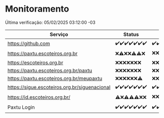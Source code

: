 # Monitoramento

Última verificação: 05/02/2025 03:12:00 -03

|Serviço|Status|Últimas 24h|
|---|---|---|
|https://github.com|<span title="2025-01-29: OK=23">✔️</span><span title="2025-01-30: OK=23">✔️</span><span title="2025-01-31: OK=23">✔️</span><span title="2025-02-01: OK=23">✔️</span><span title="2025-02-02: OK=23">✔️</span><span title="2025-02-03: OK=23">✔️</span><span title="2025-02-04: OK=5">✔️</span>|<span title="04/02/2025 03:12:00 -03 : 200">✔️</span><span title="04/02/2025 04:08:00 -03 : 200">✔️</span><span title="04/02/2025 05:11:00 -03 : 200">✔️</span><span title="04/02/2025 06:08:00 -03 : 200">✔️</span><span title="04/02/2025 07:09:00 -03 : 200">✔️</span><span title="04/02/2025 08:07:00 -03 : 200">✔️</span><span title="04/02/2025 09:15:00 -03 : 200">✔️</span><span title="04/02/2025 10:15:00 -03 : 200">✔️</span><span title="04/02/2025 11:08:00 -03 : 200">✔️</span><span title="04/02/2025 12:08:00 -03 : 200">✔️</span><span title="04/02/2025 13:10:00 -03 : 200">✔️</span><span title="04/02/2025 14:07:00 -03 : 200">✔️</span><span title="04/02/2025 15:11:00 -03 : 200">✔️</span><span title="04/02/2025 16:06:00 -03 : 200">✔️</span><span title="04/02/2025 17:08:00 -03 : 200">✔️</span><span title="04/02/2025 18:07:00 -03 : 200">✔️</span><span title="04/02/2025 19:07:00 -03 : 200">✔️</span><span title="04/02/2025 20:07:00 -03 : 200">✔️</span><span title="04/02/2025 21:40:00 -03 : 200">✔️</span><span title="04/02/2025 23:08:00 -03 : 200">✔️</span><span title="05/02/2025 00:12:00 -03 : 200">✔️</span><span title="05/02/2025 01:10:00 -03 : 200">✔️</span><span title="05/02/2025 02:08:00 -03 : 200">✔️</span><span title="05/02/2025 03:12:00 -03 : 200">✔️</span>|
|https://paxtu.escoteiros.org.br|<span title="2025-01-29: Falhas=23">❌</span><span title="2025-01-30: OK=1, Falhas=22">⚠️</span><span title="2025-01-31: Falhas=23">❌</span><span title="2025-02-01: Falhas=23">❌</span><span title="2025-02-02: OK=1, Falhas=22">⚠️</span><span title="2025-02-03: OK=4, Falhas=19">⚠️</span><span title="2025-02-04: Falhas=5">❌</span>|<span title="04/02/2025 03:12:00 -03 : 403">❌</span><span title="04/02/2025 04:08:00 -03 : 403">❌</span><span title="04/02/2025 05:11:00 -03 : 403">❌</span><span title="04/02/2025 06:08:00 -03 : 403">❌</span><span title="04/02/2025 07:09:00 -03 : 200">✔️</span><span title="04/02/2025 08:07:00 -03 : 403">❌</span><span title="04/02/2025 09:15:00 -03 : 403">❌</span><span title="04/02/2025 10:15:00 -03 : 403">❌</span><span title="04/02/2025 11:08:00 -03 : 200">✔️</span><span title="04/02/2025 12:08:00 -03 : 403">❌</span><span title="04/02/2025 13:10:00 -03 : 403">❌</span><span title="04/02/2025 14:07:00 -03 : 200">✔️</span><span title="04/02/2025 15:11:00 -03 : 403">❌</span><span title="04/02/2025 16:06:00 -03 : 403">❌</span><span title="04/02/2025 17:08:00 -03 : 403">❌</span><span title="04/02/2025 18:07:00 -03 : 403">❌</span><span title="04/02/2025 19:07:00 -03 : 403">❌</span><span title="04/02/2025 20:07:00 -03 : 403">❌</span><span title="04/02/2025 21:40:00 -03 : 403">❌</span><span title="04/02/2025 23:08:00 -03 : 403">❌</span><span title="05/02/2025 00:12:00 -03 : 403">❌</span><span title="05/02/2025 01:10:00 -03 : 403">❌</span><span title="05/02/2025 02:08:00 -03 : 403">❌</span><span title="05/02/2025 03:12:00 -03 : 403">❌</span>|
|https://escoteiros.org.br|<span title="2025-01-29: Falhas=23">❌</span><span title="2025-01-30: Falhas=23">❌</span><span title="2025-01-31: Falhas=23">❌</span><span title="2025-02-01: Falhas=23">❌</span><span title="2025-02-02: Falhas=23">❌</span><span title="2025-02-03: Falhas=23">❌</span><span title="2025-02-04: Falhas=5">❌</span>|<span title="04/02/2025 03:12:00 -03 : 403">❌</span><span title="04/02/2025 04:08:00 -03 : 403">❌</span><span title="04/02/2025 05:11:00 -03 : 403">❌</span><span title="04/02/2025 06:08:00 -03 : 403">❌</span><span title="04/02/2025 07:09:00 -03 : 403">❌</span><span title="04/02/2025 08:07:00 -03 : 403">❌</span><span title="04/02/2025 09:15:00 -03 : 403">❌</span><span title="04/02/2025 10:15:00 -03 : 403">❌</span><span title="04/02/2025 11:08:00 -03 : 403">❌</span><span title="04/02/2025 12:08:00 -03 : 403">❌</span><span title="04/02/2025 13:10:00 -03 : 403">❌</span><span title="04/02/2025 14:07:00 -03 : 403">❌</span><span title="04/02/2025 15:11:00 -03 : 403">❌</span><span title="04/02/2025 16:06:00 -03 : 403">❌</span><span title="04/02/2025 17:08:00 -03 : 403">❌</span><span title="04/02/2025 18:07:00 -03 : 403">❌</span><span title="04/02/2025 19:07:00 -03 : 403">❌</span><span title="04/02/2025 20:07:00 -03 : 403">❌</span><span title="04/02/2025 21:40:00 -03 : 403">❌</span><span title="04/02/2025 23:08:00 -03 : 403">❌</span><span title="05/02/2025 00:12:00 -03 : 403">❌</span><span title="05/02/2025 01:10:00 -03 : 403">❌</span><span title="05/02/2025 02:08:00 -03 : 403">❌</span><span title="05/02/2025 03:12:00 -03 : 403">❌</span>|
|https://paxtu.escoteiros.org.br/paxtu|<span title="2025-01-29: Falhas=23">❌</span><span title="2025-01-30: Falhas=23">❌</span><span title="2025-01-31: Falhas=23">❌</span><span title="2025-02-01: Falhas=23">❌</span><span title="2025-02-02: Falhas=23">❌</span><span title="2025-02-03: Falhas=23">❌</span><span title="2025-02-04: Falhas=5">❌</span>|<span title="04/02/2025 03:12:00 -03 : 403">❌</span><span title="04/02/2025 04:08:00 -03 : 403">❌</span><span title="04/02/2025 05:11:00 -03 : 403">❌</span><span title="04/02/2025 06:08:00 -03 : 403">❌</span><span title="04/02/2025 07:09:00 -03 : 403">❌</span><span title="04/02/2025 08:07:00 -03 : 403">❌</span><span title="04/02/2025 09:15:00 -03 : 403">❌</span><span title="04/02/2025 10:15:00 -03 : 403">❌</span><span title="04/02/2025 11:08:00 -03 : 403">❌</span><span title="04/02/2025 12:08:00 -03 : 403">❌</span><span title="04/02/2025 13:10:00 -03 : 403">❌</span><span title="04/02/2025 14:07:00 -03 : 403">❌</span><span title="04/02/2025 15:11:00 -03 : 403">❌</span><span title="04/02/2025 16:06:00 -03 : 403">❌</span><span title="04/02/2025 17:08:00 -03 : 403">❌</span><span title="04/02/2025 18:07:00 -03 : 403">❌</span><span title="04/02/2025 19:07:00 -03 : 403">❌</span><span title="04/02/2025 20:07:00 -03 : 403">❌</span><span title="04/02/2025 21:40:00 -03 : 403">❌</span><span title="04/02/2025 23:08:00 -03 : 403">❌</span><span title="05/02/2025 00:12:00 -03 : 403">❌</span><span title="05/02/2025 01:10:00 -03 : 403">❌</span><span title="05/02/2025 02:08:00 -03 : 403">❌</span><span title="05/02/2025 03:12:00 -03 : 403">❌</span>|
|https://paxtu.escoteiros.org.br/meupaxtu|<span title="2025-01-29: Falhas=23">❌</span><span title="2025-01-30: Falhas=23">❌</span><span title="2025-01-31: Falhas=23">❌</span><span title="2025-02-01: Falhas=23">❌</span><span title="2025-02-02: Falhas=23">❌</span><span title="2025-02-03: Falhas=23">❌</span><span title="2025-02-04: OK=1, Falhas=4">⚠️</span>|<span title="04/02/2025 03:12:00 -03 : 403">❌</span><span title="04/02/2025 04:08:00 -03 : 403">❌</span><span title="04/02/2025 05:11:00 -03 : 403">❌</span><span title="04/02/2025 06:08:00 -03 : 403">❌</span><span title="04/02/2025 07:09:00 -03 : 403">❌</span><span title="04/02/2025 08:07:00 -03 : 403">❌</span><span title="04/02/2025 09:15:00 -03 : 403">❌</span><span title="04/02/2025 10:15:00 -03 : 403">❌</span><span title="04/02/2025 11:08:00 -03 : 403">❌</span><span title="04/02/2025 12:08:00 -03 : 403">❌</span><span title="04/02/2025 13:10:00 -03 : 403">❌</span><span title="04/02/2025 14:07:00 -03 : 403">❌</span><span title="04/02/2025 15:11:00 -03 : 403">❌</span><span title="04/02/2025 16:06:00 -03 : 403">❌</span><span title="04/02/2025 17:08:00 -03 : 403">❌</span><span title="04/02/2025 18:07:00 -03 : 403">❌</span><span title="04/02/2025 19:07:00 -03 : 403">❌</span><span title="04/02/2025 20:07:00 -03 : 403">❌</span><span title="04/02/2025 21:40:00 -03 : 403">❌</span><span title="04/02/2025 23:08:00 -03 : 403">❌</span><span title="05/02/2025 00:12:00 -03 : 403">❌</span><span title="05/02/2025 01:10:00 -03 : 403">❌</span><span title="05/02/2025 02:08:00 -03 : 403">❌</span><span title="05/02/2025 03:12:00 -03 : 403">❌</span>|
|https://sigue.escoteiros.org.br/siguenacional|<span title="2025-01-29: OK=23">✔️</span><span title="2025-01-30: OK=23">✔️</span><span title="2025-01-31: OK=23">✔️</span><span title="2025-02-01: OK=23">✔️</span><span title="2025-02-02: OK=23">✔️</span><span title="2025-02-03: OK=23">✔️</span><span title="2025-02-04: OK=5">✔️</span>|<span title="04/02/2025 03:12:00 -03 : 200">✔️</span><span title="04/02/2025 04:08:00 -03 : 200">✔️</span><span title="04/02/2025 05:11:00 -03 : 200">✔️</span><span title="04/02/2025 06:08:00 -03 : 200">✔️</span><span title="04/02/2025 07:09:00 -03 : 200">✔️</span><span title="04/02/2025 08:07:00 -03 : 200">✔️</span><span title="04/02/2025 09:15:00 -03 : 200">✔️</span><span title="04/02/2025 10:15:00 -03 : 200">✔️</span><span title="04/02/2025 11:08:00 -03 : 200">✔️</span><span title="04/02/2025 12:08:00 -03 : 200">✔️</span><span title="04/02/2025 13:10:00 -03 : 200">✔️</span><span title="04/02/2025 14:07:00 -03 : 200">✔️</span><span title="04/02/2025 15:11:00 -03 : 200">✔️</span><span title="04/02/2025 16:06:00 -03 : 200">✔️</span><span title="04/02/2025 17:08:00 -03 : 0">❌</span><span title="04/02/2025 18:07:00 -03 : 200">✔️</span><span title="04/02/2025 19:07:00 -03 : 502">❌</span><span title="04/02/2025 20:07:00 -03 : 200">✔️</span><span title="04/02/2025 21:40:00 -03 : 200">✔️</span><span title="04/02/2025 23:08:00 -03 : 200">✔️</span><span title="05/02/2025 00:12:00 -03 : 200">✔️</span><span title="05/02/2025 01:10:00 -03 : 200">✔️</span><span title="05/02/2025 02:08:00 -03 : 200">✔️</span><span title="05/02/2025 03:12:00 -03 : 200">✔️</span>|
|https://id.escoteiros.org.br/|<span title="2025-01-29: OK=1, Falhas=22">⚠️</span><span title="2025-01-30: Falhas=23">❌</span><span title="2025-01-31: OK=1, Falhas=22">⚠️</span><span title="2025-02-01: OK=1, Falhas=22">⚠️</span><span title="2025-02-02: OK=2, Falhas=21">⚠️</span><span title="2025-02-03: Falhas=23">❌</span><span title="2025-02-04: Falhas=5">❌</span>|<span title="04/02/2025 03:12:00 -03 : 403">❌</span><span title="04/02/2025 04:08:00 -03 : 403">❌</span><span title="04/02/2025 05:11:00 -03 : 403">❌</span><span title="04/02/2025 06:08:00 -03 : 403">❌</span><span title="04/02/2025 07:09:00 -03 : 403">❌</span><span title="04/02/2025 08:07:00 -03 : 403">❌</span><span title="04/02/2025 09:15:00 -03 : 403">❌</span><span title="04/02/2025 10:15:00 -03 : 403">❌</span><span title="04/02/2025 11:08:00 -03 : 403">❌</span><span title="04/02/2025 12:08:00 -03 : 403">❌</span><span title="04/02/2025 13:10:00 -03 : 403">❌</span><span title="04/02/2025 14:07:00 -03 : 403">❌</span><span title="04/02/2025 15:11:00 -03 : 403">❌</span><span title="04/02/2025 16:06:00 -03 : 403">❌</span><span title="04/02/2025 17:09:00 -03 : 403">❌</span><span title="04/02/2025 18:07:00 -03 : 403">❌</span><span title="04/02/2025 19:07:00 -03 : 403">❌</span><span title="04/02/2025 20:07:00 -03 : 403">❌</span><span title="04/02/2025 21:40:00 -03 : 403">❌</span><span title="04/02/2025 23:08:00 -03 : 200">✔️</span><span title="05/02/2025 00:12:00 -03 : 403">❌</span><span title="05/02/2025 01:10:00 -03 : 403">❌</span><span title="05/02/2025 02:08:00 -03 : 403">❌</span><span title="05/02/2025 03:12:00 -03 : 403">❌</span>|
|Paxtu Login|<span title="2025-01-29: OK=23">✔️</span><span title="2025-01-30: OK=23">✔️</span><span title="2025-01-31: OK=23">✔️</span><span title="2025-02-01: OK=23">✔️</span><span title="2025-02-02: OK=23">✔️</span><span title="2025-02-03: OK=23">✔️</span><span title="2025-02-04: OK=5">✔️</span>|<span title="04/02/2025 03:12:00 -03 : 200">✔️</span><span title="04/02/2025 04:08:00 -03 : 200">✔️</span><span title="04/02/2025 05:11:00 -03 : 200">✔️</span><span title="04/02/2025 06:08:00 -03 : 200">✔️</span><span title="04/02/2025 07:09:00 -03 : 200">✔️</span><span title="04/02/2025 08:07:00 -03 : 200">✔️</span><span title="04/02/2025 09:15:00 -03 : 200">✔️</span><span title="04/02/2025 10:15:00 -03 : 200">✔️</span><span title="04/02/2025 11:08:00 -03 : 200">✔️</span><span title="04/02/2025 12:08:00 -03 : 200">✔️</span><span title="04/02/2025 13:10:00 -03 : 200">✔️</span><span title="04/02/2025 14:07:00 -03 : 200">✔️</span><span title="04/02/2025 15:11:00 -03 : 200">✔️</span><span title="04/02/2025 16:06:00 -03 : 200">✔️</span><span title="04/02/2025 17:09:00 -03 : 504">❌</span><span title="04/02/2025 18:07:00 -03 : 200">✔️</span><span title="04/02/2025 19:07:00 -03 : 502">❌</span><span title="04/02/2025 20:07:00 -03 : 200">✔️</span><span title="04/02/2025 21:40:00 -03 : 200">✔️</span><span title="04/02/2025 23:08:00 -03 : 200">✔️</span><span title="05/02/2025 00:12:00 -03 : 200">✔️</span><span title="05/02/2025 01:10:00 -03 : 200">✔️</span><span title="05/02/2025 02:08:00 -03 : 200">✔️</span><span title="05/02/2025 03:12:00 -03 : 200">✔️</span>|
